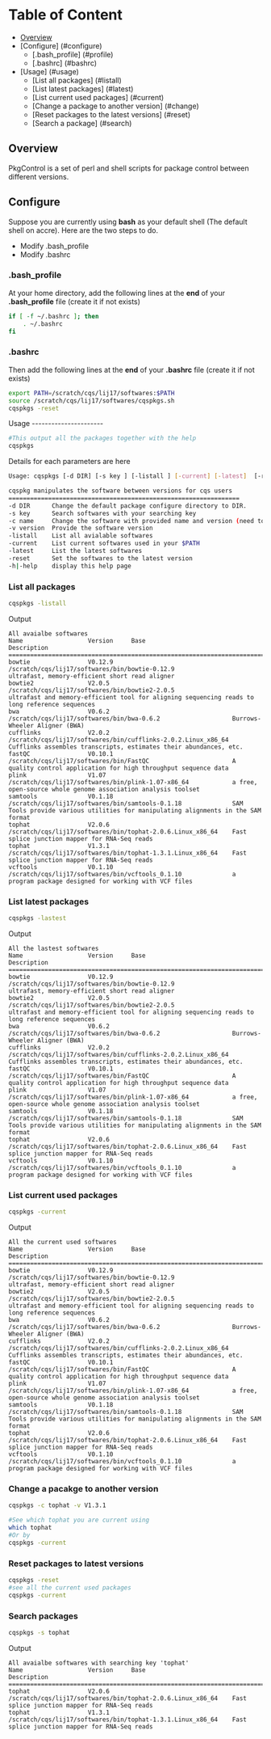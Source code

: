 Table of Content
================
* [Overview](#overview)
* [Configure] (#configure)
  * [.bash_profile]  (#profile)
  * [.bashrc] (#bashrc)
* [Usage] (#usage)
  * [List all packages] (#listall)
  * [List latest packages] (#latest)
  * [List current used packages] (#current)
  * [Change a  package to another version] (#change)
  * [Reset packages to the latest versions] (#reset)
  * [Search a package] (#search)
 

<a name="overview"/>

Overview
----------------------
PkgControl is a set of perl and shell scripts for package control between different versions.


<a name="configure"/>

Configure
----------------------
Suppose you are currently using **bash** as your default shell (The default shell on accre). Here are the two steps to do.

* Modify .bash_profile
* Modify .bashrc

<a name="profile"/>

### .bash_profile

At your home directory, add the following lines at the **end** of your **.bash_profile** file (create it if not exists)

```bash
if [ -f ~/.bashrc ]; then
    . ~/.bashrc
fi

```

<a name="bashrc"/>

### .bashrc

Then add the following lines at the **end** of your **.bashrc** file (create it if not exists)

```bash
export PATH=/scratch/cqs/lij17/softwares:$PATH
source /scratch/cqs/lij17/softwares/cqspkgs.sh
cqspkgs -reset

```



<a name="usage"/>
Usage
----------------------

```bash
#This output all the packages together with the help
cqspkgs
```
Details for each parameters are here

```bash
Usage: cqspkgs [-d DIR] [-s key ] [-listall ] [-current] [-latest]  [-reset ] [-c name] [-v version] [-h|-help]

cqspkg manipulates the software between versions for cqs users
================================================================
-d DIR      Change the default package configure directory to DIR.
-s key      Search softwares with your searching key
-c name     Change the software with provided name and version (need to provide version by -v)
-v version  Provide the software version
-listall    List all avialable softwares
-current    List current softwares used in your $PATH
-latest     List the latest softwares
-reset      Set the softwares to the latest version
-h|-help    display this help page

```

<a name="listall"/>

### List all packages

```bash
cqspkgs -listall
```

Output

```
All avaialbe softwares
Name                  Version     Base                                                          Description
====================================================================================================
bowtie                V0.12.9     /scratch/cqs/lij17/softwares/bin/bowtie-0.12.9                ultrafast, memory-efficient short read aligner
bowtie2               V2.0.5      /scratch/cqs/lij17/softwares/bin/bowtie2-2.0.5                ultrafast and memory-efficient tool for aligning sequencing reads to long reference sequences
bwa                   V0.6.2      /scratch/cqs/lij17/softwares/bin/bwa-0.6.2                    Burrows-Wheeler Aligner (BWA)
cufflinks             V2.0.2      /scratch/cqs/lij17/softwares/bin/cufflinks-2.0.2.Linux_x86_64  Cufflinks assembles transcripts, estimates their abundances, etc.
fastQC                V0.10.1     /scratch/cqs/lij17/softwares/bin/FastQC                       A quality control application for high throughput sequence data
plink                 V1.07       /scratch/cqs/lij17/softwares/bin/plink-1.07-x86_64            a free, open-source whole genome association analysis toolset
samtools              V0.1.18     /scratch/cqs/lij17/softwares/bin/samtools-0.1.18              SAM Tools provide various utilities for manipulating alignments in the SAM format  
tophat                V2.0.6      /scratch/cqs/lij17/softwares/bin/tophat-2.0.6.Linux_x86_64    Fast splice junction mapper for RNA-Seq reads
tophat                V1.3.1      /scratch/cqs/lij17/softwares/bin/tophat-1.3.1.Linux_x86_64    Fast splice junction mapper for RNA-Seq reads
vcftools              V0.1.10     /scratch/cqs/lij17/softwares/bin/vcftools_0.1.10              a program package designed for working with VCF files

```

<a name="latest"/>

### List latest packages

```bash
cqspkgs -lastest
```

Output

```
All the lastest softwares
Name                  Version     Base                                                          Description
====================================================================================================
bowtie                V0.12.9     /scratch/cqs/lij17/softwares/bin/bowtie-0.12.9                ultrafast, memory-efficient short read aligner
bowtie2               V2.0.5      /scratch/cqs/lij17/softwares/bin/bowtie2-2.0.5                ultrafast and memory-efficient tool for aligning sequencing reads to long reference sequences
bwa                   V0.6.2      /scratch/cqs/lij17/softwares/bin/bwa-0.6.2                    Burrows-Wheeler Aligner (BWA)
cufflinks             V2.0.2      /scratch/cqs/lij17/softwares/bin/cufflinks-2.0.2.Linux_x86_64  Cufflinks assembles transcripts, estimates their abundances, etc.
fastQC                V0.10.1     /scratch/cqs/lij17/softwares/bin/FastQC                       A quality control application for high throughput sequence data
plink                 V1.07       /scratch/cqs/lij17/softwares/bin/plink-1.07-x86_64            a free, open-source whole genome association analysis toolset
samtools              V0.1.18     /scratch/cqs/lij17/softwares/bin/samtools-0.1.18              SAM Tools provide various utilities for manipulating alignments in the SAM format  
tophat                V2.0.6      /scratch/cqs/lij17/softwares/bin/tophat-2.0.6.Linux_x86_64    Fast splice junction mapper for RNA-Seq reads
vcftools              V0.1.10     /scratch/cqs/lij17/softwares/bin/vcftools_0.1.10              a program package designed for working with VCF files
```

<a name="current"/>

### List current used packages

```bash
cqspkgs -current
```

Output

```
All the current used softwares
Name                  Version     Base                                                          Description
====================================================================================================
bowtie                V0.12.9     /scratch/cqs/lij17/softwares/bin/bowtie-0.12.9                ultrafast, memory-efficient short read aligner
bowtie2               V2.0.5      /scratch/cqs/lij17/softwares/bin/bowtie2-2.0.5                ultrafast and memory-efficient tool for aligning sequencing reads to long reference sequences
bwa                   V0.6.2      /scratch/cqs/lij17/softwares/bin/bwa-0.6.2                    Burrows-Wheeler Aligner (BWA)
cufflinks             V2.0.2      /scratch/cqs/lij17/softwares/bin/cufflinks-2.0.2.Linux_x86_64  Cufflinks assembles transcripts, estimates their abundances, etc.
fastQC                V0.10.1     /scratch/cqs/lij17/softwares/bin/FastQC                       A quality control application for high throughput sequence data
plink                 V1.07       /scratch/cqs/lij17/softwares/bin/plink-1.07-x86_64            a free, open-source whole genome association analysis toolset
samtools              V0.1.18     /scratch/cqs/lij17/softwares/bin/samtools-0.1.18              SAM Tools provide various utilities for manipulating alignments in the SAM format  
tophat                V2.0.6      /scratch/cqs/lij17/softwares/bin/tophat-2.0.6.Linux_x86_64    Fast splice junction mapper for RNA-Seq reads
vcftools              V0.1.10     /scratch/cqs/lij17/softwares/bin/vcftools_0.1.10              a program package designed for working with VCF files

```

<a name="change"/>

### Change a pacakge to another version

```bash
cqspkgs -c tophat -v V1.3.1

#See which tophat you are current using
which tophat
#Or by
cqspkgs -current
````

<a name="reset"/>

### Reset packages to latest versions

```bash
cqspkgs -reset
#see all the current used packages
cqspkgs -current
```


<a name="search"/>

### Search packages

```bash
cqspkgs -s tophat
```

Output

```
All avaialbe softwares with searching key 'tophat' 
Name                  Version     Base                                                          Description
====================================================================================================
tophat                V2.0.6      /scratch/cqs/lij17/softwares/bin/tophat-2.0.6.Linux_x86_64    Fast splice junction mapper for RNA-Seq reads
tophat                V1.3.1      /scratch/cqs/lij17/softwares/bin/tophat-1.3.1.Linux_x86_64    Fast splice junction mapper for RNA-Seq reads
```




